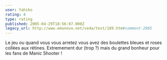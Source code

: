 ```yaml
---
user: Yahiko
rating: 4
type: rating
published: 2005-04-29T18:56:07.000Z
legacy_url: http://www.emunova.net/veda/test/189.htm#comment-2985
---
```

Le jeu ou quand vous vous arretez vous avez des boulettes bleues et roses collées aux rétines. Extremement dur (trop ?) mais du grand bonheur pour les fans de Manic Shooter !